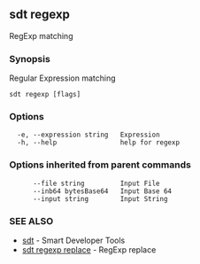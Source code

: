 ## sdt regexp

RegExp matching

### Synopsis

Regular Expression matching

```
sdt regexp [flags]
```

### Options

```
  -e, --expression string   Expression
  -h, --help                help for regexp
```

### Options inherited from parent commands

```
      --file string         Input File
      --inb64 bytesBase64   Input Base 64
      --input string        Input String
```

### SEE ALSO

* [sdt](sdt.md)	 - Smart Developer Tools
* [sdt regexp replace](sdt_regexp_replace.md)	 - RegExp replace

